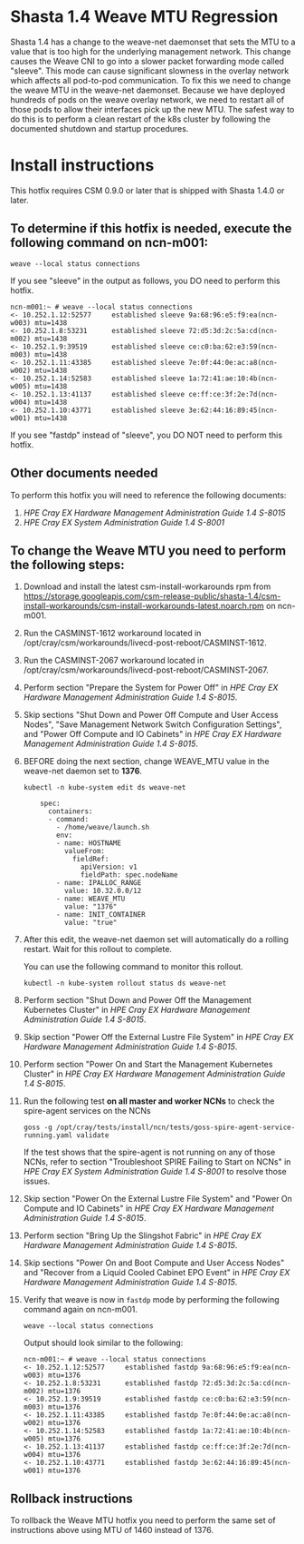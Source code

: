 # Shasta 1.4 Weave MTU Regression

Shasta 1.4 has a change to the weave-net daemonset that sets the MTU to a value that is too high for the underlying management network.  This change causes the Weave CNI to go into a slower packet forwarding mode called "sleeve".   This mode can cause significant slowness in the overlay network which affects all pod-to-pod communication.   To fix this we need to change the weave MTU in the weave-net daemonset.   Because we have deployed hundreds of pods on the weave overlay network, we need to restart all of those pods to allow their interfaces pick up the new MTU.  The safest way to do this is to perform a clean restart of the k8s cluster by following the documented shutdown and startup procedures.

# Install instructions

This hotfix requires CSM 0.9.0 or later that is shipped with Shasta 1.4.0 or later.

## To determine if this hotfix is needed, execute the following command on ncn-m001:

`weave --local status connections`

If you see "sleeve" in the output as follows, you DO need to perform this hotfix.

```
ncn-m001:~ # weave --local status connections
<- 10.252.1.12:52577     established sleeve 9a:68:96:e5:f9:ea(ncn-w003) mtu=1438
<- 10.252.1.8:53231      established sleeve 72:d5:3d:2c:5a:cd(ncn-m002) mtu=1438
<- 10.252.1.9:39519      established sleeve ce:c0:ba:62:e3:59(ncn-m003) mtu=1438
<- 10.252.1.11:43385     established sleeve 7e:0f:44:0e:ac:a8(ncn-w002) mtu=1438
<- 10.252.1.14:52583     established sleeve 1a:72:41:ae:10:4b(ncn-w005) mtu=1438
<- 10.252.1.13:41137     established sleeve ce:ff:ce:3f:2e:7d(ncn-w004) mtu=1438
<- 10.252.1.10:43771     established sleeve 3e:62:44:16:89:45(ncn-w001) mtu=1438
```

If you see "fastdp" instead of "sleeve", you DO NOT need to perform this hotfix.

## Other documents needed

To perform this hotfix you will need to reference the following documents:

1. *HPE Cray EX Hardware Management Administration Guide 1.4 S-8015*
2. *HPE Cray EX System Administration Guide 1.4 S-8001*

## To change the Weave MTU you need to perform the following steps:

1. Download and install the latest csm-install-workarounds rpm from https://storage.googleapis.com/csm-release-public/shasta-1.4/csm-install-workarounds/csm-install-workarounds-latest.noarch.rpm on ncn-m001.
1. Run the CASMINST-1612 workaround located in /opt/cray/csm/workarounds/livecd-post-reboot/CASMINST-1612.
1. Run the CASMINST-2067 workaround located in /opt/cray/csm/workarounds/livecd-post-reboot/CASMINST-2067.
1. Perform section "Prepare the System for Power Off" in *HPE Cray EX Hardware Management Administration Guide 1.4 S-8015*.
1. Skip sections "Shut Down and Power Off Compute and User Access Nodes", "Save Management Network Switch Configuration Settings", and "Power Off Compute and IO Cabinets" in *HPE Cray EX Hardware Management Administration Guide 1.4 S-8015*.
1. BEFORE doing the next section, change WEAVE_MTU value in the weave-net daemon set to **1376**.

   `kubectl -n kube-system edit ds weave-net`

   ```
       spec:
         containers:
         - command:
           - /home/weave/launch.sh
           env:
           - name: HOSTNAME
             valueFrom:
               fieldRef:
                 apiVersion: v1
                 fieldPath: spec.nodeName
           - name: IPALLOC_RANGE
             value: 10.32.0.0/12
           - name: WEAVE_MTU
             value: "1376"
           - name: INIT_CONTAINER
             value: "true"
   ```

1. After this edit, the weave-net daemon set will automatically do a rolling restart.   Wait for this rollout to complete.

   You can use the following command to monitor this rollout.

   `kubectl -n kube-system rollout status ds weave-net`


1. Perform section "Shut Down and Power Off the Management Kubernetes Cluster" in *HPE Cray EX Hardware Management Administration Guide 1.4 S-8015*.

1. Skip section "Power Off the External Lustre File System" in *HPE Cray EX Hardware Management Administration Guide 1.4 S-8015*.

1. Perform section "Power On and Start the Management Kubernetes Cluster" in *HPE Cray EX Hardware Management Administration Guide 1.4 S-8015*.

1. Run the following test **on all master and worker NCNs** to check the spire-agent services on the NCNs

   `goss -g /opt/cray/tests/install/ncn/tests/goss-spire-agent-service-running.yaml validate`

    If the test shows that the spire-agent is not running on any of those NCNs, refer to section "Troubleshoot SPIRE Failing to Start on NCNs" in *HPE Cray EX System Administration Guide 1.4 S-8001* to resolve those issues.

1. Skip section "Power On the External Lustre File System" and "Power On Compute and IO Cabinets" in *HPE Cray EX Hardware Management Administration Guide 1.4 S-8015*.

1. Perform section "Bring Up the Slingshot Fabric" in *HPE Cray EX Hardware Management Administration Guide 1.4 S-8015*.

1. Skip sections "Power On and Boot Compute and User Access Nodes" and "Recover from a Liquid Cooled Cabinet EPO Event" in *HPE Cray EX Hardware Management Administration Guide 1.4 S-8015*.

1. Verify that weave is now in `fastdp` mode by performing the following command again on ncn-m001.

   `weave --local status connections`

   Output should look similar to the following:

   ```
   ncn-m001:~ # weave --local status connections
   <- 10.252.1.12:52577     established fastdp 9a:68:96:e5:f9:ea(ncn-w003) mtu=1376
   <- 10.252.1.8:53231      established fastdp 72:d5:3d:2c:5a:cd(ncn-m002) mtu=1376
   <- 10.252.1.9:39519      established fastdp ce:c0:ba:62:e3:59(ncn-m003) mtu=1376
   <- 10.252.1.11:43385     established fastdp 7e:0f:44:0e:ac:a8(ncn-w002) mtu=1376
   <- 10.252.1.14:52583     established fastdp 1a:72:41:ae:10:4b(ncn-w005) mtu=1376
   <- 10.252.1.13:41137     established fastdp ce:ff:ce:3f:2e:7d(ncn-w004) mtu=1376
   <- 10.252.1.10:43771     established fastdp 3e:62:44:16:89:45(ncn-w001) mtu=1376
   ```

## Rollback instructions

To rollback the Weave MTU hotfix you need to perform the same set of instructions above using MTU of 1460 instead of 1376.

